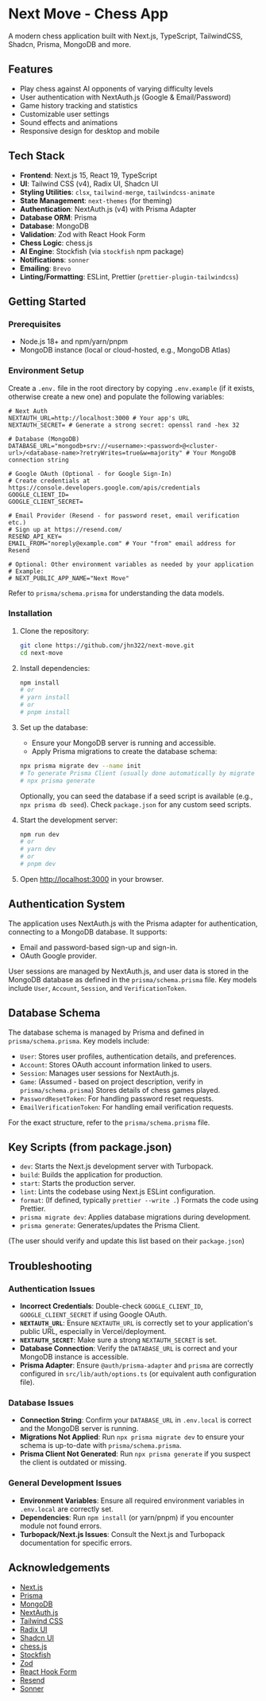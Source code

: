 # Next Move - Chess App

A modern chess application built with Next.js, TypeScript, TailwindCSS, Shadcn, Prisma, MongoDB and more.

## Features

- Play chess against AI opponents of varying difficulty levels
- User authentication with NextAuth.js (Google & Email/Password)
- Game history tracking and statistics
- Customizable user settings
- Sound effects and animations
- Responsive design for desktop and mobile

## Tech Stack

- **Frontend**: Next.js 15, React 19, TypeScript
- **UI**: Tailwind CSS (v4), Radix UI, Shadcn UI
- **Styling Utilities**: `clsx`, `tailwind-merge`, `tailwindcss-animate`
- **State Management**: `next-themes` (for theming)
- **Authentication**: NextAuth.js (v4) with Prisma Adapter
- **Database ORM**: Prisma
- **Database**: MongoDB
- **Validation**: Zod with React Hook Form
- **Chess Logic**: chess.js
- **AI Engine**: Stockfish (via `stockfish` npm package)
- **Notifications**: `sonner`
- **Emailing**: `Brevo`
- **Linting/Formatting**: ESLint, Prettier (`prettier-plugin-tailwindcss`)

## Getting Started

### Prerequisites

- Node.js 18+ and npm/yarn/pnpm
- MongoDB instance (local or cloud-hosted, e.g., MongoDB Atlas)

### Environment Setup

Create a `.env.` file in the root directory by copying `.env.example` (if it exists, otherwise create a new one) and populate the following variables:

```env
# Next Auth
NEXTAUTH_URL=http://localhost:3000 # Your app's URL
NEXTAUTH_SECRET= # Generate a strong secret: openssl rand -hex 32

# Database (MongoDB)
DATABASE_URL="mongodb+srv://<username>:<password>@<cluster-url>/<database-name>?retryWrites=true&w=majority" # Your MongoDB connection string

# Google OAuth (Optional - for Google Sign-In)
# Create credentials at https://console.developers.google.com/apis/credentials
GOOGLE_CLIENT_ID=
GOOGLE_CLIENT_SECRET=

# Email Provider (Resend - for password reset, email verification etc.)
# Sign up at https://resend.com/
RESEND_API_KEY=
EMAIL_FROM="noreply@example.com" # Your "from" email address for Resend

# Optional: Other environment variables as needed by your application
# Example:
# NEXT_PUBLIC_APP_NAME="Next Move"
```

Refer to `prisma/schema.prisma` for understanding the data models.

### Installation

1.  Clone the repository:
    ```bash
    git clone https://github.com/jhn322/next-move.git
    cd next-move
    ```
2.  Install dependencies:
    ```bash
    npm install
    # or
    # yarn install
    # or
    # pnpm install
    ```
3.  Set up the database:

    - Ensure your MongoDB server is running and accessible.
    - Apply Prisma migrations to create the database schema:

    ```bash
    npx prisma migrate dev --name init
    # To generate Prisma Client (usually done automatically by migrate dev, but can be run manually)
    # npx prisma generate
    ```

    Optionally, you can seed the database if a seed script is available (e.g., `npx prisma db seed`). Check `package.json` for any custom seed scripts.

4.  Start the development server:
    ```bash
    npm run dev
    # or
    # yarn dev
    # or
    # pnpm dev
    ```
5.  Open [http://localhost:3000](http://localhost:3000) in your browser.

## Authentication System

The application uses NextAuth.js with the Prisma adapter for authentication, connecting to a MongoDB database. It supports:

- Email and password-based sign-up and sign-in.
- OAuth Google provider.

User sessions are managed by NextAuth.js, and user data is stored in the MongoDB database as defined in the `prisma/schema.prisma` file. Key models include `User`, `Account`, `Session`, and `VerificationToken`.

## Database Schema

The database schema is managed by Prisma and defined in `prisma/schema.prisma`.
Key models include:

- `User`: Stores user profiles, authentication details, and preferences.
- `Account`: Stores OAuth account information linked to users.
- `Session`: Manages user sessions for NextAuth.js.
- `Game`: (Assumed - based on project description, verify in `prisma/schema.prisma`) Stores details of chess games played.
- `PasswordResetToken`: For handling password reset requests.
- `EmailVerificationToken`: For handling email verification requests.

For the exact structure, refer to the `prisma/schema.prisma` file.

## Key Scripts (from package.json)

- `dev`: Starts the Next.js development server with Turbopack.
- `build`: Builds the application for production.
- `start`: Starts the production server.
- `lint`: Lints the codebase using Next.js ESLint configuration.
- `format`: (If defined, typically `prettier --write .`) Formats the code using Prettier.
- `prisma migrate dev`: Applies database migrations during development.
- `prisma generate`: Generates/updates the Prisma Client.

(The user should verify and update this list based on their `package.json`)

## Troubleshooting

### Authentication Issues

- **Incorrect Credentials**: Double-check `GOOGLE_CLIENT_ID`, `GOOGLE_CLIENT_SECRET` if using Google OAuth.
- **`NEXTAUTH_URL`**: Ensure `NEXTAUTH_URL` is correctly set to your application's public URL, especially in Vercel/deployment.
- **`NEXTAUTH_SECRET`**: Make sure a strong `NEXTAUTH_SECRET` is set.
- **Database Connection**: Verify the `DATABASE_URL` is correct and your MongoDB instance is accessible.
- **Prisma Adapter**: Ensure `@auth/prisma-adapter` and `prisma` are correctly configured in `src/lib/auth/options.ts` (or equivalent auth configuration file).

### Database Issues

- **Connection String**: Confirm your `DATABASE_URL` in `.env.local` is correct and the MongoDB server is running.
- **Migrations Not Applied**: Run `npx prisma migrate dev` to ensure your schema is up-to-date with `prisma/schema.prisma`.
- **Prisma Client Not Generated**: Run `npx prisma generate` if you suspect the client is outdated or missing.

### General Development Issues

- **Environment Variables**: Ensure all required environment variables in `.env.local` are correctly set.
- **Dependencies**: Run `npm install` (or yarn/pnpm) if you encounter module not found errors.
- **Turbopack/Next.js Issues**: Consult the Next.js and Turbopack documentation for specific errors.

## Acknowledgements

- [Next.js](https://nextjs.org/)
- [Prisma](https://www.prisma.io/)
- [MongoDB](https://www.mongodb.com/)
- [NextAuth.js](https://next-auth.js.org/)
- [Tailwind CSS](https://tailwindcss.com/)
- [Radix UI](https://www.radix-ui.com/)
- [Shadcn UI](https://ui.shadcn.com/)
- [chess.js](https://github.com/jhlywa/chess.js)
- [Stockfish](https://stockfishchess.org/)
- [Zod](https://zod.dev/)
- [React Hook Form](https://react-hook-form.com/)
- [Resend](https://resend.com/)
- [Sonner](https://sonner.emilkowal.ski/)
